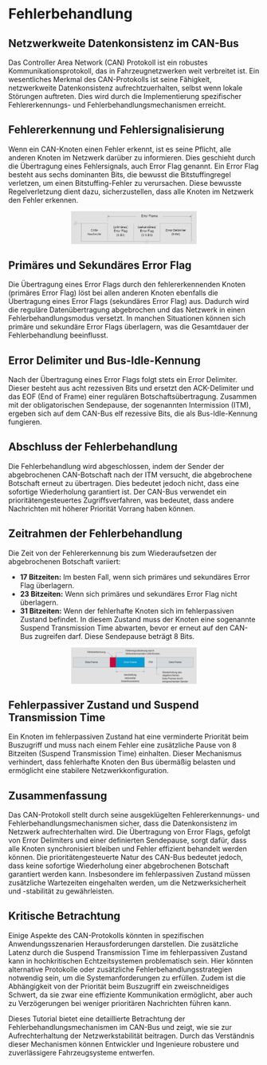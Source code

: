# Fehlerbehandlung

## Netzwerkweite Datenkonsistenz im CAN-Bus

Das Controller Area Network (CAN) Protokoll ist ein robustes Kommunikationsprotokoll, das in Fahrzeugnetzwerken weit verbreitet ist. Ein wesentliches Merkmal des CAN-Protokolls ist seine Fähigkeit, netzwerkweite Datenkonsistenz aufrechtzuerhalten, selbst wenn lokale Störungen auftreten. Dies wird durch die Implementierung spezifischer Fehlererkennungs- und Fehlerbehandlungsmechanismen erreicht.

## Fehlererkennung und Fehlersignalisierung

Wenn ein CAN-Knoten einen Fehler erkennt, ist es seine Pflicht, alle anderen Knoten im Netzwerk darüber zu informieren. Dies geschieht durch die Übertragung eines Fehlersignals, auch Error Flag genannt. Ein Error Flag besteht aus sechs dominanten Bits, die bewusst die Bitstuffingregel verletzen, um einen Bitstuffing-Fehler zu verursachen. Diese bewusste Regelverletzung dient dazu, sicherzustellen, dass alle Knoten im Netzwerk den Fehler erkennen.

<img src="./image/README/1712276741129.png" alt="CAN-Netzwerk" style="max-width:50%; display: block; margin: 0 auto;" />

## Primäres und Sekundäres Error Flag

Die Übertragung eines Error Flags durch den fehlererkennenden Knoten (primäres Error Flag) löst bei allen anderen Knoten ebenfalls die Übertragung eines Error Flags (sekundäres Error Flag) aus. Dadurch wird die reguläre Datenübertragung abgebrochen und das Netzwerk in einen Fehlerbehandlungsmodus versetzt. In manchen Situationen können sich primäre und sekundäre Error Flags überlagern, was die Gesamtdauer der Fehlerbehandlung beeinflusst.

## Error Delimiter und Bus-Idle-Kennung

Nach der Übertragung eines Error Flags folgt stets ein Error Delimiter. Dieser besteht aus acht rezessiven Bits und ersetzt den ACK-Delimiter und das EOF (End of Frame) einer regulären Botschaftsübertragung. Zusammen mit der obligatorischen Sendepause, der sogenannten Intermission (ITM), ergeben sich auf dem CAN-Bus elf rezessive Bits, die als Bus-Idle-Kennung fungieren.

## Abschluss der Fehlerbehandlung

Die Fehlerbehandlung wird abgeschlossen, indem der Sender der abgebrochenen CAN-Botschaft nach der ITM versucht, die abgebrochene Botschaft erneut zu übertragen. Dies bedeutet jedoch nicht, dass eine sofortige Wiederholung garantiert ist. Der CAN-Bus verwendet ein prioritätengesteuertes Zugriffsverfahren, was bedeutet, dass andere Nachrichten mit höherer Priorität Vorrang haben können.

## Zeitrahmen der Fehlerbehandlung

Die Zeit von der Fehlererkennung bis zum Wiederaufsetzen der abgebrochenen Botschaft variiert:

- **17 Bitzeiten:** Im besten Fall, wenn sich primäres und sekundäres Error Flag überlagern.
- **23 Bitzeiten:** Wenn sich primäres und sekundäres Error Flag nicht überlagern.
- **31 Bitzeiten:** Wenn der fehlerhafte Knoten sich im fehlerpassiven Zustand befindet. In diesem Zustand muss der Knoten eine sogenannte Suspend Transmission Time abwarten, bevor er erneut auf den CAN-Bus zugreifen darf. Diese Sendepause beträgt 8 Bits.

<img src="./image/README/1712276756119.png" alt="CAN-Netzwerk" style="max-width:50%; display: block; margin: 0 auto;" />

## Fehlerpassiver Zustand und Suspend Transmission Time

Ein Knoten im fehlerpassiven Zustand hat eine verminderte Priorität beim Buszugriff und muss nach einem Fehler eine zusätzliche Pause von 8 Bitzeiten (Suspend Transmission Time) einhalten. Dieser Mechanismus verhindert, dass fehlerhafte Knoten den Bus übermäßig belasten und ermöglicht eine stabilere Netzwerkkonfiguration.

## Zusammenfassung

Das CAN-Protokoll stellt durch seine ausgeklügelten Fehlererkennungs- und Fehlerbehandlungsmechanismen sicher, dass die Datenkonsistenz im Netzwerk aufrechterhalten wird. Die Übertragung von Error Flags, gefolgt von Error Delimiters und einer definierten Sendepause, sorgt dafür, dass alle Knoten synchronisiert bleiben und Fehler effizient behandelt werden können. Die prioritätengesteuerte Natur des CAN-Bus bedeutet jedoch, dass keine sofortige Wiederholung einer abgebrochenen Botschaft garantiert werden kann. Insbesondere im fehlerpassiven Zustand müssen zusätzliche Wartezeiten eingehalten werden, um die Netzwerksicherheit und -stabilität zu gewährleisten.

## Kritische Betrachtung

Einige Aspekte des CAN-Protokolls könnten in spezifischen Anwendungsszenarien Herausforderungen darstellen. Die zusätzliche Latenz durch die Suspend Transmission Time im fehlerpassiven Zustand kann in hochkritischen Echtzeitsystemen problematisch sein. Hier könnten alternative Protokolle oder zusätzliche Fehlerbehandlungsstrategien notwendig sein, um die Systemanforderungen zu erfüllen. Zudem ist die Abhängigkeit von der Priorität beim Buszugriff ein zweischneidiges Schwert, da sie zwar eine effiziente Kommunikation ermöglicht, aber auch zu Verzögerungen bei weniger prioritären Nachrichten führen kann.

Dieses Tutorial bietet eine detaillierte Betrachtung der Fehlerbehandlungsmechanismen im CAN-Bus und zeigt, wie sie zur Aufrechterhaltung der Netzwerkstabilität beitragen. Durch das Verständnis dieser Mechanismen können Entwickler und Ingenieure robustere und zuverlässigere Fahrzeugsysteme entwerfen.
